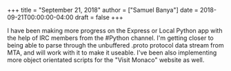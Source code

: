 +++
title = "September 21, 2018"
author = ["Samuel Banya"]
date = 2018-09-21T00:00:00-04:00
draft = false
+++

I have been making more progress on the Express or Local Python app with the help of IRC members from the
\#Python channel. I'm getting closer to being able to parse through the unbuffered .proto protocol data
stream from MTA, and will work with it to make it useable. I've been also implementing more object orientated
scripts for the "Visit Monaco" website as well.